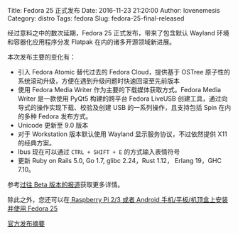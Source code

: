 Title: Fedora 25 正式发布
Date: 2016-11-23 21:20:00
Author: lovenemesis
Category: distro
Tags: fedora
Slug: fedora-25-final-released

经过意料之中的数次延期，Fedora 25 正式发布，带来了包含默认 Wayland 环境和容器化应用程序分发 Flatpak 在内的诸多开源领域新进展。 

<!-- PELICAN_END_SUMMARY -->

本次发布主要的变化有：

* 引入 Fedora Atomic 替代过去的 Fedora Cloud，提供基于 OSTree 原子性的系统滚动升级，方便在遇到升级问题时快速回滚至先前版本
* 使用 Fedora Media Writer 作为主要的下载媒体获取方式。Fedora Media Writer 是一款使用 PyQt5 构建的跨平台 Fedora LiveUSB 创建工具，通过向导式的操作实现下载、校验及创建 USB 的一系列操作，且支持包括 Spin 在内的多种 Fedora 发布方式。
* Unicode 更新至 9.0 版本
* 对于 Workstation 版本默认使用 Wayland 显示服务协议，不过依然提供 X11 的经典方案。
* Ibus 现在可以通过 `CTRL + SHIFT + E` 的方式输入表情符号
* 更新 Ruby on Rails 5.0, Go 1.7, glibc 2.24，Rust 1.12， Erlang 19，GHC 7.10。

参考[过往 Beta 版本的报道](https://linuxtoy.org/archives/fedora-25-beta.html)获取更多详情。

除此之外，您还可以在[ Raspberry Pi 2/3 或者 Android 手机/平板/机顶盒上安装并使用 Fedora 25](https://linuxtoy.org/archives/howto-install-fedora25beta-on-termux-and-raspberrypi.html)

[官方发布摘要](https://docs.fedoraproject.org/en-US/Fedora/25/html-single/Release_Notes/index.html)